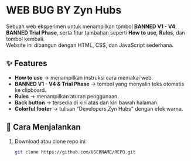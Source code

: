 # WEB BUG BY Zyn Hubs

Sebuah web eksperimen untuk menampilkan tombol **BANNED V1 - V4**, **BANNED Trial Phase**, serta fitur tambahan seperti **How to use**, **Rules**, dan tombol kembali.  
Website ini dibangun dengan HTML, CSS, dan JavaScript sederhana.

## ✨ Features
- **How to use** → menampilkan instruksi cara memakai web.
- **BANNED V1 - V4 & Trial Phase** → tombol yang menyalin teks otomatis ke clipboard.
- **Rules** → menampilkan aturan penggunaan.
- **Back button** → tersedia di kiri atas dan kiri bawah halaman.
- **Colorful footer** → tulisan "Developers Zyn Hubs" dengan efek warna.

## 🚀 Cara Menjalankan
1. Download atau clone repo ini:
   ```bash
   git clone https://github.com/USERNAME/REPO.git
